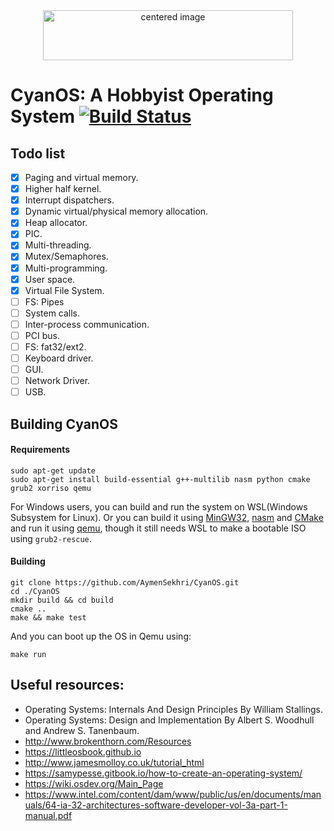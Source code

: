 <center><img width="400" height="80" alt="centered image" src="https://i.imgur.com/KVBFGI0.png"></center>

# CyanOS: A Hobbyist Operating System [![Build Status](https://travis-ci.com/AymenSekhri/CyanOS.svg?branch=master)](https://travis-ci.com/AymenSekhri/CyanOS)

## Todo list
- [x] Paging and virtual memory.
- [x] Higher half kernel.
- [x] Interrupt dispatchers.
- [x] Dynamic virtual/physical memory allocation.
- [x] Heap allocator.
- [x] PIC.
- [x] Multi-threading.
- [x] Mutex/Semaphores.
- [x] Multi-programming.
- [x] User space.
- [x] Virtual File System.
- [ ] FS: Pipes
- [ ] System calls.
- [ ] Inter-process communication.
- [ ] PCI bus.
- [ ] FS: fat32/ext2.
- [ ] Keyboard driver.
- [ ] GUI.
- [ ] Network Driver.
- [ ] USB.

## Building CyanOS
#### Requirements
```
sudo apt-get update
sudo apt-get install build-essential g++-multilib nasm python cmake grub2 xorriso qemu
```
For Windows users, you can build and run the system on WSL(Windows Subsystem for Linux). Or you can build it using [MinGW32](https://osdn.net/projects/mingw/releases/), [nasm](https://www.nasm.us/) and [CMake](https://cmake.org/download) and run it using [qemu](https://www.qemu.org/download/), though it still needs WSL to make a bootable ISO using `grub2-rescue`.

#### Building
```
git clone https://github.com/AymenSekhri/CyanOS.git
cd ./CyanOS
mkdir build && cd build
cmake ..
make && make test
```
And you can boot up the OS in Qemu using:
```
make run
```


## Useful resources:
* Operating Systems: Internals And Design Principles By William Stallings.
* Operating Systems: Design and Implementation By Albert S. Woodhull and Andrew S. Tanenbaum.
* http://www.brokenthorn.com/Resources
* https://littleosbook.github.io
* http://www.jamesmolloy.co.uk/tutorial_html
* https://samypesse.gitbook.io/how-to-create-an-operating-system/
* https://wiki.osdev.org/Main_Page
* https://www.intel.com/content/dam/www/public/us/en/documents/manuals/64-ia-32-architectures-software-developer-vol-3a-part-1-manual.pdf
